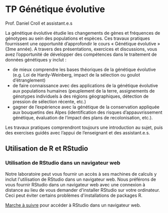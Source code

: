 # TP Génétique évolutive

Prof. Daniel Croll et assistant.e.s

La génétique évolutive étudie les changements de gènes et fréquences de génotypes au sein des populations et espèces. Ces travaux pratiques fournissent une opportunité d’approfondir le cours « Génétique évolutive » (3me année). A travers des présentations, exercices et discussions, vous avez l’opportunité de développer des compétences dans le traitement de données génétiques y inclut :
- de mieux comprendre les bases théoriques de la génétique évolutive (e.g. Loi de Hardy-Weinberg, impact de la sélection ou goulot d’étranglement)
- de faire connaissance avec des applications de la génétique évolutive aux populations humaines (peuplement de la terre, assignements de génotypes individuels à des régions géographiques, détection de pression de sélection récente, etc.)
- gagner de l’expérience avec la génétique de la conservation appliquée aux bouquetins des Alpes (identification des risques d’appauvrissement génétique, évaluation de l’impact des plans de recolonisation, etc.).

Les travaux pratiques comprendront toujours une introduction au sujet, puis des exercises guidés avec l’appui de l’enseignant et des assistant.e.s.


## Utilisation de R et RStudio

### Utilisation de RStudio dans un navigateur web

Notre laboratoire peut vous fournir un accès à ses machines de calculs y inclut l'utilisation de RStudio dans un navigateur web. Nous préférons de vous fournir RStudio dans un navigateur web avec une connexion à distance au lieu de vous demander d'installer RStudio sur votre ordinateur. Ceci peut éviter certains problèmes d'installations de packages R.

[Marche à suivre](https://github.com/crolllab/teaching/tree/master) pour accéder à RStudio dans un navigateur web.